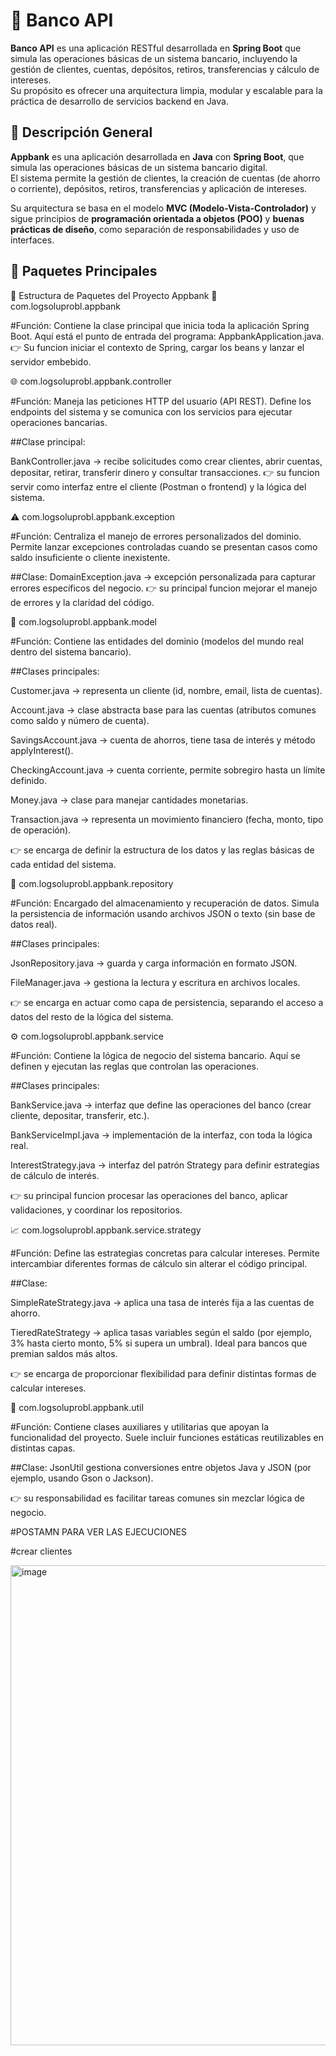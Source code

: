 # 🏦 Banco API

**Banco API** es una aplicación RESTful desarrollada en **Spring Boot** que simula las operaciones básicas de un sistema bancario, incluyendo la gestión de clientes, cuentas, depósitos, retiros, transferencias y cálculo de intereses.  
Su propósito es ofrecer una arquitectura limpia, modular y escalable para la práctica de desarrollo de servicios backend en Java.

## 📘 Descripción General

**Appbank** es una aplicación desarrollada en **Java** con **Spring Boot**, que simula las operaciones básicas de un sistema bancario digital.  
El sistema permite la gestión de clientes, la creación de cuentas (de ahorro o corriente), depósitos, retiros, transferencias y aplicación de intereses.

Su arquitectura se basa en el modelo **MVC (Modelo-Vista-Controlador)** y sigue principios de **programación orientada a objetos (POO)** y **buenas prácticas de diseño**, como separación de responsabilidades y uso de interfaces.

## 🧩 Paquetes Principales

🧱 Estructura de Paquetes del Proyecto Appbank
🏁 com.logsoluprobl.appbank

#Función:
Contiene la clase principal que inicia toda la aplicación Spring Boot.
Aquí está el punto de entrada del programa: AppbankApplication.java.
👉 Su funcion iniciar el contexto de Spring, cargar los beans y lanzar el servidor embebido.

🌐 com.logsoluprobl.appbank.controller

#Función:
Maneja las peticiones HTTP del usuario (API REST).
Define los endpoints del sistema y se comunica con los servicios para ejecutar operaciones bancarias.

##Clase principal:

BankController.java → recibe solicitudes como crear clientes, abrir cuentas, depositar, retirar, transferir dinero y consultar transacciones.
👉 su funcion servir como interfaz entre el cliente (Postman o frontend) y la lógica del sistema.

⚠️ com.logsoluprobl.appbank.exception

#Función:
Centraliza el manejo de errores personalizados del dominio.
Permite lanzar excepciones controladas cuando se presentan casos como saldo insuficiente o cliente inexistente.

##Clase:
DomainException.java → excepción personalizada para capturar errores específicos del negocio.
👉 su principal funcion mejorar el manejo de errores y la claridad del código.


🧩 com.logsoluprobl.appbank.model

#Función:
Contiene las entidades del dominio (modelos del mundo real dentro del sistema bancario).

##Clases principales:

Customer.java → representa un cliente (id, nombre, email, lista de cuentas).

Account.java → clase abstracta base para las cuentas (atributos comunes como saldo y número de cuenta).

SavingsAccount.java → cuenta de ahorros, tiene tasa de interés y método applyInterest().

CheckingAccount.java → cuenta corriente, permite sobregiro hasta un límite definido.

Money.java → clase para manejar cantidades monetarias.

Transaction.java → representa un movimiento financiero (fecha, monto, tipo de operación).

👉 se encarga de definir la estructura de los datos y las reglas básicas de cada entidad del sistema.


💾 com.logsoluprobl.appbank.repository

#Función:
Encargado del almacenamiento y recuperación de datos.
Simula la persistencia de información usando archivos JSON o texto (sin base de datos real).

##Clases principales:

JsonRepository.java → guarda y carga información en formato JSON.

FileManager.java → gestiona la lectura y escritura en archivos locales.

👉 se encarga en actuar como capa de persistencia, separando el acceso a datos del resto de la lógica del sistema.

⚙️ com.logsoluprobl.appbank.service

#Función:
Contiene la lógica de negocio del sistema bancario.
Aquí se definen y ejecutan las reglas que controlan las operaciones.

##Clases principales:

BankService.java → interfaz que define las operaciones del banco (crear cliente, depositar, transferir, etc.).

BankServiceImpl.java → implementación de la interfaz, con toda la lógica real.

InterestStrategy.java → interfaz del patrón Strategy para definir estrategias de cálculo de interés.

👉 su principal funcion procesar las operaciones del banco, aplicar validaciones, y coordinar los repositorios.

📈 com.logsoluprobl.appbank.service.strategy

#Función:
Define las estrategias concretas para calcular intereses.
Permite intercambiar diferentes formas de cálculo sin alterar el código principal.

##Clase:

SimpleRateStrategy.java → aplica una tasa de interés fija a las cuentas de ahorro.

TieredRateStrategy → aplica tasas variables según el saldo (por ejemplo, 3% hasta cierto monto, 5% si supera un umbral).
Ideal para bancos que premian saldos más altos.

👉 se encarga de proporcionar flexibilidad para definir distintas formas de calcular intereses.

🧰 com.logsoluprobl.appbank.util

#Función:
Contiene clases auxiliares y utilitarias que apoyan la funcionalidad del proyecto.
Suele incluir funciones estáticas reutilizables en distintas capas.

##Clase:
JsonUtil  gestiona conversiones entre objetos Java y JSON (por ejemplo, usando Gson o Jackson).

👉 su responsabilidad es facilitar tareas comunes sin mezclar lógica de negocio.

#POSTAMN PARA VER LAS EJECUCIONES

#crear clientes

<img width="1366" height="768" alt="image" src="https://github.com/user-attachments/assets/a05ad998-e265-437c-9f90-13eb85af880e" />


